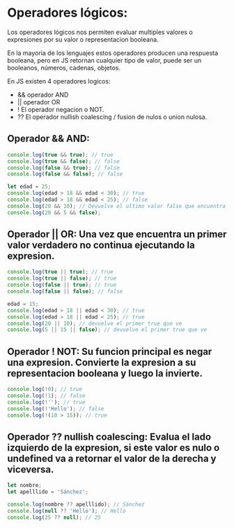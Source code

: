 # Operadores lógicos:

Los operadores lógicos nos permiten evaluar multiples valores o expresiones por su valor o representacion booleana.

En la mayoria de los lenguajes estos operadores producen una respuesta booleana, pero en JS retornan cualquier tipo de valor, puede ser un booleanos, números, cadenas, objetos.

En JS existen 4 operadores logicos:

- && operador AND
- || operador OR
- ! El operador negacion o NOT.
- ?? El operador nullish coalescing / fusion de nulos o union nulosa.

## Operador && AND:

```javascript
console.log(true && true); // true
console.log(true && false); // false
console.log(false && true); // false
console.log(false && false); // false

let edad = 25;
console.log(edad > 18 && edad < 30); // true
console.log(edad > 18 && edad < 25); // false
console.log(20 && 10); // Devuelve el ultimo valor false que encuentra
console.log(20 && 5 && false);
```

## Operador || OR: Una vez que encuentra un primer valor verdadero no continua ejecutando la expresion.

```javascript
console.log(true || true); // true
console.log(true || false); // true
console.log(false || true); // true
console.log(false || false); // false

edad = 15;
console.log(edad > 18 || edad < 30); // true
console.log(edad > 18 || edad < 25); // true
console.log(20 || 10); // devuelve el primer true que ve
console.log(5 || 15 || false); // devuelve el primer true que ve
```

## Operador ! NOT: Su funcion principal es negar una expresion. Convierte la expresion a su representacion booleana y luego la invierte.

```javascript
console.log(!0); // true
console.log(!1); // false
console.log(!''); // true
console.log(!'Hello'); // false
console.log(!(10 > 15)); // true
```

## Operador ?? nullish coalescing: Evalua el lado izquierdo de la expresion, si este valor es nulo o undefined va a retornar el valor de la derecha y viceversa.

```javascript
let nombre;
let apelllido = 'Sánchez';

console.log(nombre ?? apelllido); // Sánchez
console.log(null ?? 'Hello'); // Hello
console.log(25 ?? null); // 25
```
